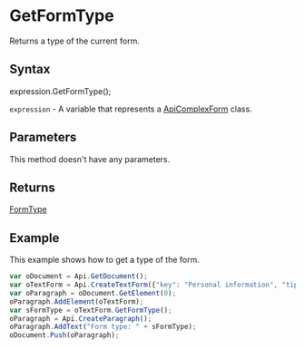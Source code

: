 # GetFormType

Returns a type of the current form.

## Syntax

expression.GetFormType();

`expression` - A variable that represents a [ApiComplexForm](../ApiComplexForm.md) class.

## Parameters

This method doesn't have any parameters.

## Returns

[FormType](../../Enumeration/FormType.md)

## Example

This example shows how to get a type of the form.

```javascript
var oDocument = Api.GetDocument();
var oTextForm = Api.CreateTextForm({"key": "Personal information", "tip": "Enter your first name", "required": true, "placeholder": "First name", "comb": true, "maxCharacters": 10, "cellWidth": 3, "multiLine": false, "autoFit": false});
var oParagraph = oDocument.GetElement(0);
oParagraph.AddElement(oTextForm);
var sFormType = oTextForm.GetFormType();
oParagraph = Api.CreateParagraph();
oParagraph.AddText("Form type: " + sFormType);
oDocument.Push(oParagraph);
```
